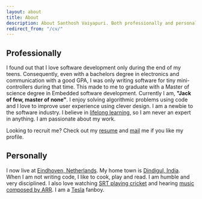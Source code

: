 ```yaml
---
layout: about
title: About
description: About Santhosh Vaiyapuri. Both professionally and personally.
redirect_from: "/cv/"
---
```

## Professionally

I found out that I love software development only during the end of my teens. Consequently, even with a bachelors degree in electronics and communication with a good GPA, I was only writing software for tiny mini-controllers during that time. This made to me to graduate with a Master of science degree in Embedded software development. Currently I am, **"Jack of few, master of none"**. I enjoy solving algorithmic problems using code and I love to improve user experience using clever design. I am a newbie to the software industry. I believe in [lifelong learning](https://www.class-central.com/u/59199), so I am never an expert in anything. I am passionate about my work.

Looking to recruit me? Check out my [resume](/public/files/Santhosh_CV_detailed.pdf) and
[mail](mailto:santhoshvai@icloud.com) me if you like my profile.

## Personally

I now live at [Eindhoven, Netherlands](https://www.google.nl/maps/place/Eindhoven/@51.4484856,5.4515104,12z/data=!3m1!4b1!4m2!3m1!1s0x47c6d91b5579c39f:0xf39ad2648164b998). My home town is [Dindigul, India](https://www.google.nl/maps/place/Dindigul,+Tamil+Nadu,+India/@10.3640591,77.9738117,13z/data=!4m2!3m1!1s0x3b00aa57a54881e3:0x765a14068982e6e7). When I am not writing code, I like to cook, play and read. I am humble and very disciplined.  I also love watching [SRT playing cricket](http://www.espncricinfo.com/india/content/player/35320.html) and hearing [music composed by ARR](https://play.spotify.com/artist/1mYsTxnqsietFxj1OgoGbG?play=true&utm_source=open.spotify.com&utm_medium=open). I am a [Tesla](http://www.teslamotors.com/) fanboy.
